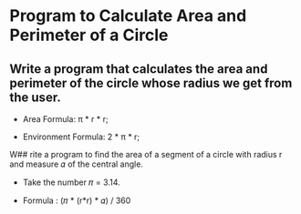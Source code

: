 # Program to Calculate Area and Perimeter of a Circle


## Write a program that calculates the area and perimeter of the circle whose radius we get from the user.



* Area Formula: π * r * r;



* Environment Formula: 2 * π * r;



W## rite a program to find the area of a segment of a circle with radius r and measure 𝛼 of the central angle.



* Take the number 𝜋 = 3.14.



* Formula : (𝜋 * (r*r) * 𝛼) / 360